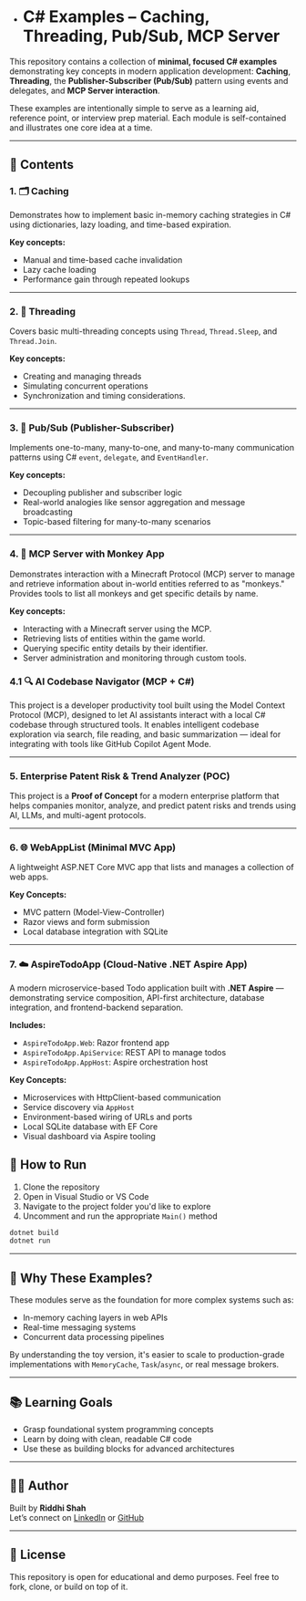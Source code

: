 * # C# Examples – Caching, Threading, Pub/Sub, MCP Server

This repository contains a collection of **minimal, focused C# examples** demonstrating key concepts in modern application development: **Caching**, **Threading**, the **Publisher-Subscriber (Pub/Sub)** pattern using events and delegates, and **MCP Server interaction**.

These examples are intentionally simple to serve as a learning aid, reference point, or interview prep material. Each module is self-contained and illustrates one core idea at a time.

---

## 🔧 Contents

### 1. 🗂️ Caching
Demonstrates how to implement basic in-memory caching strategies in C# using dictionaries, lazy loading, and time-based expiration.

**Key concepts:**
- Manual and time-based cache invalidation
- Lazy cache loading
- Performance gain through repeated lookups

---

### 2. 🧵 Threading
Covers basic multi-threading concepts using `Thread`, `Thread.Sleep`, and `Thread.Join`.

**Key concepts:**
- Creating and managing threads
- Simulating concurrent operations
- Synchronization and timing considerations.

---

### 3. 📣 Pub/Sub (Publisher-Subscriber)
Implements one-to-many, many-to-one, and many-to-many communication patterns using C# `event`, `delegate`, and `EventHandler`.

**Key concepts:**
- Decoupling publisher and subscriber logic
- Real-world analogies like sensor aggregation and message broadcasting
- Topic-based filtering for many-to-many scenarios

---

### 4. 🐒 MCP Server with Monkey App
Demonstrates interaction with a Minecraft Protocol (MCP) server to manage and retrieve information about in-world entities referred to as "monkeys." Provides tools to list all monkeys and get specific details by name.

**Key concepts:**
- Interacting with a Minecraft server using the MCP.
- Retrieving lists of entities within the game world.
- Querying specific entity details by their identifier.
- Server administration and monitoring through custom tools.

### 4.1 🔍 AI Codebase Navigator (MCP + C#)
This project is a developer productivity tool built using the Model Context Protocol (MCP), designed to let AI assistants interact with a local C# codebase through structured tools. It enables intelligent codebase exploration via search, file reading, and basic summarization — ideal for integrating with tools like GitHub Copilot Agent Mode.

---

### 5. Enterprise Patent Risk & Trend Analyzer (POC)

This project is a **Proof of Concept** for a modern enterprise platform that helps companies monitor, analyze, and predict patent risks and trends using AI, LLMs, and multi-agent protocols.

---

### 6. 🌐 WebAppList (Minimal MVC App)
A lightweight ASP.NET Core MVC app that lists and manages a collection of web apps.

**Key Concepts:**
- MVC pattern (Model-View-Controller)
- Razor views and form submission
- Local database integration with SQLite

---

### 7. ☁️ AspireTodoApp (Cloud-Native .NET Aspire App)

A modern microservice-based Todo application built with **.NET Aspire** — demonstrating service composition, API-first architecture, database integration, and frontend-backend separation.

**Includes:**
- `AspireTodoApp.Web`: Razor frontend app
- `AspireTodoApp.ApiService`: REST API to manage todos
- `AspireTodoApp.AppHost`: Aspire orchestration host

**Key Concepts:**
- Microservices with HttpClient-based communication
- Service discovery via `AppHost`
- Environment-based wiring of URLs and ports
- Local SQLite database with EF Core
- Visual dashboard via Aspire tooling

## 🚀 How to Run

1. Clone the repository
2. Open in Visual Studio or VS Code
3. Navigate to the project folder you'd like to explore
4. Uncomment and run the appropriate `Main()` method

```bash
dotnet build
dotnet run
```

---

## 🧠 Why These Examples?

These modules serve as the foundation for more complex systems such as:
- In-memory caching layers in web APIs
- Real-time messaging systems
- Concurrent data processing pipelines

By understanding the toy version, it's easier to scale to production-grade implementations with `MemoryCache`, `Task`/`async`, or real message brokers.

---

## 📚 Learning Goals

- Grasp foundational system programming concepts
- Learn by doing with clean, readable C# code
- Use these as building blocks for advanced architectures

---

## 👩‍💻 Author

Built by **Riddhi Shah**  
Let’s connect on [LinkedIn](https://www.linkedin.com/in/riddhishah65/) or [GitHub](https://github.com/)

---

## 📜 License

This repository is open for educational and demo purposes. Feel free to fork, clone, or build on top of it.
